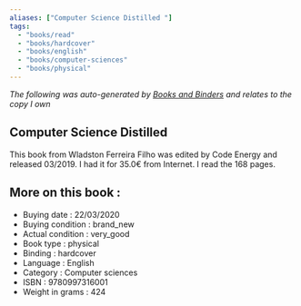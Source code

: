 ```yaml
---
aliases: ["Computer Science Distilled "] 
tags: 
  - "books/read" 
  - "books/hardcover" 
  - "books/english"
  - "books/computer-sciences"
  - "books/physical"
---
```


_The following was auto-generated by [Books and Binders](Books%20and%20Binders.md) and relates to the copy I own_
## Computer Science Distilled 
This book from Wladston Ferreira Filho was edited by Code Energy and released 03/2019. I had it for 35.0€ from Internet. I read the 168 pages.

## More on this book :
- Buying date : 22/03/2020
- Buying condition : brand_new
- Actual condition : very_good
- Book type : physical
- Binding : hardcover
- Language : English
- Category : Computer sciences
- ISBN : 9780997316001
- Weight in grams : 424
